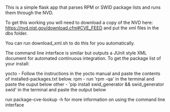 This is a simple flask app that parses RPM or SWID package lists and runs them through the NVD.

To get this working you will need to download a copy of the NVD here: https://nvd.nist.gov/download.cfm#CVE_FEED
and put the xml files in the dbs folder.

You can run download_xml.sh to do this for you automatically. 


The command line interface is similar but outputs a JUnit style XML document for automated continuous integration.
To get the package list of your install:

yocto - Follow the instructions in the yocto manual and paste the contents of installed-packages.txt below.
rpm - run 'rpm -qa' in the terminal and paste the ouput below
other - 'pip install swid_generator && swid_generator swid' in the terminal and paste the output below

run package-cve-lookup -h for more information on using the command line interface


